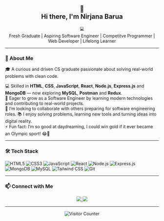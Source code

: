 <!-- GitHub Profile README for Nirjana Barua -->

<h2 align="center">👋 <br> Hi there, I'm Nirjana Barua </br> </h2>
<p align="center">💻 <br> Fresh Graduate | Aspiring Software Engineer | Competitve Programmer | Web Developer | Lifelong Learner </br> </p>

---

### 🚀 About Me

🎓 A curious and driven CS graduate passionate about solving real-world problems with clean code.

💻 Skilled in **HTML**, **CSS**, **JavaScript**, **React**, **Node.js**, **Express.js** and **MongoDB** — now exploring **MySQL**, **Postman** and **Redux**.  
🌱 Eager to grow as a Software Engineer by learning modern technologies and contributing to real-world projects.  
👯 I’m looking to collaborate with others preparing for software engineering roles.
📚 I enjoy solving problems, learning new tools and turning ideas into digital reality.  
⚡ Fun fact: I’m so good at daydreaming, I could win gold if it ever became an Olympic sport! 😂🏅

---

### 🛠️ Tech Stack

![HTML5](https://img.shields.io/badge/HTML5-E34F26?style=for-the-badge&logo=html5&logoColor=white)
![CSS3](https://img.shields.io/badge/CSS3-1572B6?style=for-the-badge&logo=css3&logoColor=white)
![JavaScript](https://img.shields.io/badge/JavaScript-F7DF1E?style=for-the-badge&logo=javascript&logoColor=black)
![React](https://img.shields.io/badge/React-20232A?style=for-the-badge&logo=react&logoColor=61DAFB)
![Node.js](https://img.shields.io/badge/Node.js-339933?style=for-the-badge&logo=nodedotjs&logoColor=white)
![Express.js](https://img.shields.io/badge/Express.js-000000?style=for-the-badge&logo=express&logoColor=white)
![MongoDB](https://img.shields.io/badge/MongoDB-4EA94B?style=for-the-badge&logo=mongodb&logoColor=white)
![MySQL](https://img.shields.io/badge/MySQL-005C84?style=for-the-badge&logo=mysql&logoColor=white)
![Tailwind CSS](https://img.shields.io/badge/Tailwind_CSS-06B6D4?style=for-the-badge&logo=tailwind-css&logoColor=white)
![Git](https://img.shields.io/badge/Git-F05032?style=for-the-badge&logo=git&logoColor=white)

---

### 📫 Connect with Me

<p align="center">
  <a href="mailto:nirjanamohona@gmail.com">
    <img src="https://img.shields.io/badge/Gmail-D14836?style=for-the-badge&logo=gmail&logoColor=white" />
  </a>
  <a href="https://linkedin.com/in/nirjana-barua" target="_blank">
    <img src="https://img.shields.io/badge/LinkedIn-0077B5?style=for-the-badge&logo=linkedin&logoColor=white" />
  </a>
</p>

---

<p align="center">
  <img src="https://komarev.com/ghpvc/?username=NirjanaBarua&color=blueviolet" alt="Visitor Counter" />
</p>
